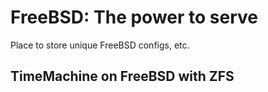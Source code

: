 # FreeBSD: The power to serve
Place to store unique FreeBSD configs, etc.

## TimeMachine on FreeBSD with ZFS
